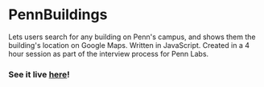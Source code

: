 # PennBuildings
Lets users search for any building on Penn's campus, and shows them the building's location on Google Maps. Written in JavaScript. Created in a 4 hour session as part of the interview process for Penn Labs. 

### See it live <a href='https://sknop8.github.io/PennBuildings'>here</a>!
